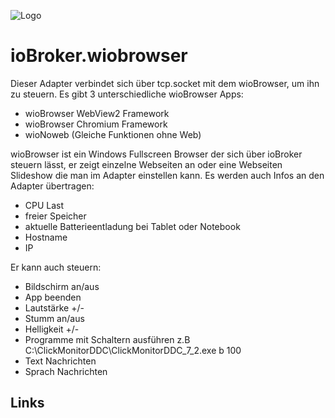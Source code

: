 ![Logo](../admin/wiobrowser.png)
# ioBroker.wiobrowser

Dieser Adapter verbindet sich über tcp.socket mit dem wioBrowser, um ihn zu steuern. Es gibt 3 unterschiedliche wioBrowser Apps:

+ wioBrowser WebView2 Framework
+ wioBrowser Chromium Framework
+ wioNoweb (Gleiche Funktionen ohne Web)

wioBrowser ist ein Windows Fullscreen Browser der sich über ioBroker steuern lässt, er zeigt einzelne Webseiten an oder eine Webseiten Slideshow die man im Adapter einstellen kann. Es werden auch Infos an den Adapter übertragen:

+ CPU Last
+ freier Speicher
+ aktuelle Batterieentladung bei Tablet oder Notebook
+ Hostname
+ IP

Er kann auch steuern:

+ Bildschirm an/aus
+ App beenden
+ Lautstärke +/-
+ Stumm an/aus
+ Helligkeit +/-
+ Programme mit Schaltern ausführen z.B C:\ClickMonitorDDC\ClickMonitorDDC_7_2.exe b 100
+ Text Nachrichten
+ Sprach Nachrichten

## Links
